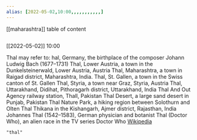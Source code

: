 ```yaml
---
alias: [2022-05-02,10:00,,,,,,,,,,,]
---
```

[[maharashtra]]
table of content
```toc
```

[[2022-05-02]] 10:00


Thal may refer to:
hal, Germany, the birthplace of the composer Johann Ludwig Bach (1677–1731)
Thal, Lower Austria, a town in the Dunkelsteinerwald, Lower Austria, Austria
Thal, Maharashtra, a town in Raigad district, Maharashtra, India.
Thal, St. Gallen, a town in the Swiss canton of St. Gallen
Thal, Styria, a town near Graz, Styria, Austria
Thal, Uttarakhand, Didihat, Pithoragarh district, Uttarakhand, India
Thal And Out Agency railway station, Thall, Pakistan
Thal Desert, a large sand desert in Punjab, Pakistan
Thal Nature Park, a hiking region between Solothurn and Olten
Thal Thikana in the Kishangarh, Ajmer district, Rajasthan, India
Johannes Thal (1542–1583), German physician and botanist
Thal (Doctor Who), an alien race in the TV series Doctor Who
[Wikipedia](https://en.wikipedia.org/wiki/Thal)
```query
"thal"
```